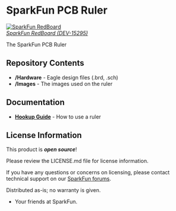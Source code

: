 SparkFun PCB Ruler
============================

[![SparkFun RedBoard](https://cdn.sparkfun.com/assets/parts/1/3/7/9/2/15295-SparkFun_PCB_Ruler_-_12_Inch-01.jpg)  
*SparkFun RedBoard (DEV-15295)*](https://www.sparkfun.com/products/15295)

The SparkFun PCB Ruler

Repository Contents
-------------------
* **/Hardware** - Eagle design files (.brd, .sch)
* **/Images** - The images used on the ruler

Documentation
--------------
* **[Hookup Guide](https://learn.sparkfun.com/tutorials/how-to-use-a-ruler)** - How to use a ruler


License Information
-------------------

This product is _**open source**_! 

Please review the LICENSE.md file for license information. 

If you have any questions or concerns on licensing, please contact technical support on our [SparkFun forums](https://forum.sparkfun.com/viewforum.php?f=152).

Distributed as-is; no warranty is given.

- Your friends at SparkFun.
